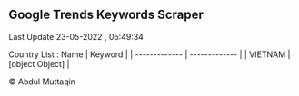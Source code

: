 

## Google Trends Keywords Scraper 
 
Last Update 23-05-2022 , 05:49:34

Country List :
 Name  | Keyword |
| ------------- | ------------- |
| VIETNAM | [object Object] |



© Abdul Muttaqin 
